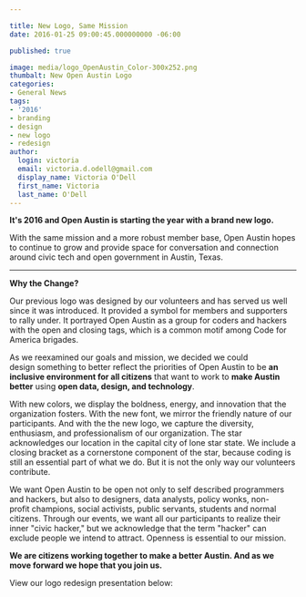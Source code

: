 ```yaml
---

title: New Logo, Same Mission
date: 2016-01-25 09:00:45.000000000 -06:00

published: true

image: media/logo_OpenAustin_Color-300x252.png
thumbalt: New Open Austin Logo
categories:
- General News
tags:
- '2016'
- branding
- design
- new logo
- redesign
author:
  login: victoria
  email: victoria.d.odell@gmail.com
  display_name: Victoria O'Dell
  first_name: Victoria
  last_name: O'Dell
---
```

<p><strong>It's 2016 and Open Austin is starting the year with a brand new logo.</strong></p>
<p>With the same mission and a more robust member base, Open Austin hopes to continue to grow and provide space for conversation and connection around civic tech and open government in Austin, Texas.</p>
<hr />
<p><strong>Why the Change?</strong></p>
<p>Our previous logo was designed by our volunteers and has served us well since it was introduced. It provided a symbol for members and supporters to rally under. It portrayed Open Austin as a group for coders and hackers with the open and closing tags, which is a common motif among Code for America brigades.</p>
<p>As we reexamined our goals and mission, we decided we could design something to better reflect the priorities of Open Austin to be <strong>an inclusive environment for all citizens</strong> that want to work to <strong>make Austin better</strong> using <strong>open data, design, and technology</strong>.</p>
<p>With new colors, we display the boldness, energy, and innovation that the organization fosters. With the new font, we mirror the friendly nature of our participants. And with the the new logo, we capture the diversity, enthusiasm, and professionalism of our organization. The star acknowledges our location in the capital city of lone star state. We include a closing bracket as a cornerstone component of the star, because coding is still an essential part of what we do. But it is not the only way our volunteers contribute.</p>
<p>We want Open Austin to be open not only to self described programmers and hackers, but also to designers, data analysts, policy wonks, non-profit champions, social activists, public servants, students and normal citizens. Through our events, we want all our participants to realize their inner "civic hacker," but we acknowledge that the term "hacker" can exclude people we intend to attract. Openness is essential to our mission.</p>
<p><strong>We are citizens working together to make a better Austin. And as we move forward we hope that you join us.</strong></p>
<p>View our logo redesign presentation below:</p>
